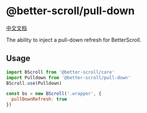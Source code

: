 # @better-scroll/pull-down

[中文文档](https://github.com/joyjoyful92/better-scroll/blob/master/packages/pull-down/README_zh-CN.md)

The ability to inject a pull-down refresh for BetterScroll.

## Usage

```js
import BScroll from '@better-scroll/core'
import Pulldown from '@better-scroll/pull-down'
BScroll.use(Pulldown)

const bs = new BScroll('.wrapper', {
  pullDownRefresh: true
})
```

